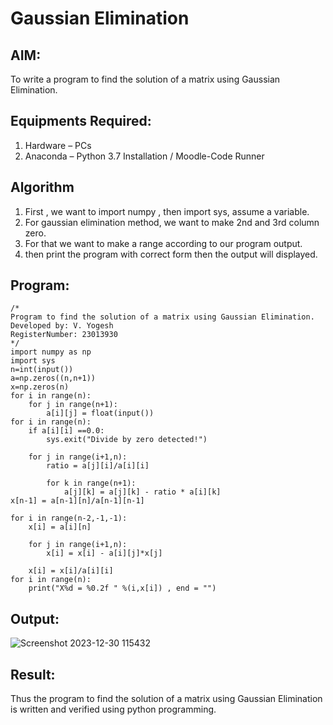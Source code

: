 # Gaussian Elimination

## AIM:
To write a program to find the solution of a matrix using Gaussian Elimination.

## Equipments Required:
1. Hardware – PCs
2. Anaconda – Python 3.7 Installation / Moodle-Code Runner

## Algorithm
1. First , we want to import numpy , then import sys, assume a variable.
2. For gaussian elimination method, we want to make 2nd and 3rd column zero.
3. For that we want to make a range according to our program output.
4. then print the program with correct form then the output will displayed.
   
## Program:
```
/*
Program to find the solution of a matrix using Gaussian Elimination.
Developed by: V. Yogesh
RegisterNumber: 23013930
*/
import numpy as np
import sys 
n=int(input())
a=np.zeros((n,n+1))
x=np.zeros(n)
for i in range(n):
    for j in range(n+1):
        a[i][j] = float(input())
for i in range(n):
    if a[i][i] ==0.0:
        sys.exit("Divide by zero detected!")
        
    for j in range(i+1,n):
        ratio = a[j][i]/a[i][i]
        
        for k in range(n+1):
            a[j][k] = a[j][k] - ratio * a[i][k]
x[n-1] = a[n-1][n]/a[n-1][n-1]

for i in range(n-2,-1,-1):
    x[i] = a[i][n]
    
    for j in range(i+1,n):
        x[i] = x[i] - a[i][j]*x[j]
        
    x[i] = x[i]/a[i][i]
for i in range(n):
    print("X%d = %0.2f " %(i,x[i]) , end = "")
```

## Output:
![Screenshot 2023-12-30 115432](https://github.com/Yogesh-Yogi-1/Gaussian/assets/148514598/d3dc6623-a686-497a-b1ea-803c55f28e2f)



## Result:
Thus the program to find the solution of a matrix using Gaussian Elimination is written and verified using python programming.

